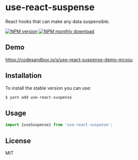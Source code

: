 # use-react-suspense

React hooks that can make any data suspensible.

[![NPM version](https://img.shields.io/npm/v/use-react-suspense.svg)](https://www.npmjs.com/package/use-react-suspense)
[![NPM monthly download](https://img.shields.io/npm/dm/use-react-suspense.svg)](https://www.npmjs.com/package/use-react-suspense)

## Demo

https://codesandbox.io/s/use-react-suspense-demo-mcxou

## Installation

To install the stable version you can use:

```sh
$ yarn add use-react-suspense
```

## Usage

```js
import {useSuspense} from 'use-react-suspense';
```

## License

MIT
